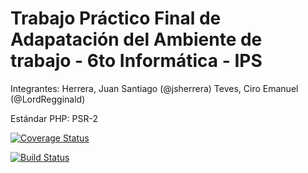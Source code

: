 # Trabajo Práctico Final de Adapatación del Ambiente de trabajo - 6to Informática - IPS

Integrantes:
	Herrera, Juan Santiago	(@jsherrera)
	Teves, Ciro Emanuel	(@LordRegginald)

Estándar PHP: PSR-2

[![Coverage Status](https://coveralls.io/repos/github/LordRegginald/TpFinal2017/badge.png?branch=master&service=github)](https://coveralls.io/github/LordRegginald/TpFinal2017?branch=master)

[![Build Status](https://travis-ci.org/LordRegginald/TpFinal2017.svg?branch=master)](https://travis-ci.org/LordRegginald/TpFinal2017)
